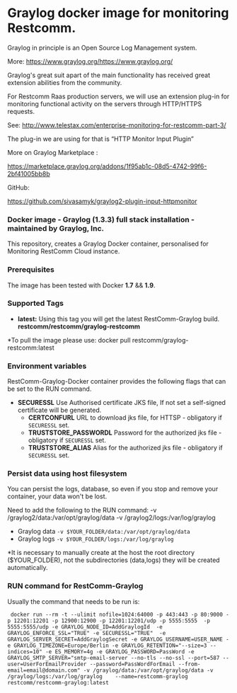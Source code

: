 ﻿# Graylog docker image for monitoring Restcomm.

Graylog in principle is an Open Source Log Management system. 

More: https://www.graylog.org/https://www.graylog.org/


Graylog's great suit apart of the main functionality has received great extension abilities from the community.

 
For Restcomm Raas production servers, we will use an extension plug-in for monitoring functional activity on the servers through HTTP/HTTPS requests.

See: http://www.telestax.com/enterprise-monitoring-for-restcomm-part-3/

The plug-in we are using for that is “HTTP Monitor Input Plugin”

More on Graylog Marketplace :

https://marketplace.graylog.org/addons/1f95ab1c-08d5-4742-99f6-2bf41005bb8b
    
GitHub:

https://github.com/sivasamyk/graylog2-plugin-input-httpmonitor


### Docker image - Graylog (1.3.3) full stack installation - maintained by Graylog, Inc.

This repository, creates a Graylog Docker container, personalised for Monitoring RestComm Cloud instance.
 
 
### Prerequisites
The image has been tested with Docker __1.7__ && __1.9__.

### Supported Tags

* __latest:__ Using this tag you will get the latest RestComm-Graylog build. __restcomm/restcomm/graylog-restcomm__


*To pull the image please use: docker pull restcomm/graylog-restcomm:latest

### Environment variables 

RestComm-Graylog-Docker container provides the following flags that can be set to the RUN command.

* __SECURESSL__ Use Authorised certificate JKS file, If not set a self-signed certificate will be generated. 
   * __CERTCONFURL__ URL to download jks file, for HTTSP - obligatory if ```SECURESSL``` set.
   * __TRUSTSTORE_PASSWORDL__ Password for the authorized jks file - obligatory if ```SECURESSL``` set.
   * __TRUSTSTORE_ALIAS__ Alias for the authorized jks file - obligatory if ```SECURESSL``` set.


### Persist data using host filesystem

You can persist the logs, database, so even if you stop and remove your container, your data won't be lost.


Need to add the following to  the RUN command:
-v /graylog2/data:/var/opt/graylog/data -v /graylog2/logs:/var/log/graylog 

* Graylog data ```-v $YOUR_FOLDER/data:/var/opt/graylog/data ```
* Graylog logs ```-v $YOUR_FOLDER/logs:/var/log/graylog```

*It is necessary to manually create at the host the root directory ($YOUR_FOLDER), not the subdirectories (data,logs) 
they will be created automatically.


### RUN command for RestComm-Graylog
 
 Usually the command that needs to be run is:
 
``` docker run --rm -t --ulimit nofile=1024:64000 -p 443:443 -p 80:9000 -p 12201:12201 -p 12900:12900 -p 12201:12201/udp -p 5555:5555  -p 5555:5555/udp -e GRAYLOG_NODE_ID=AddGraylogId  -e GRAYLOG_ENFORCE_SSL="TRUE" -e SECURESSL="TRUE"  -e GRAYLOG_SERVER_SECRET=AddGraylogSecret -e GRAYLOG_USERNAME=USER_NAME -e GRAYLOG_TIMEZONE=Europe/Berlin -e GRAYLOG_RETENTION="--size=3 --indices=10" -e ES_MEMORY=4g -e GRAYLOG_PASSWORD=PassWord -e GRAYLOG_SMTP_SERVER="smtp-email-server --no-tls --no-ssl --port=587 --user=UserForEmailProvider --password=PassWordForEmail --from-email=email@domain.com" -v /graylog/data:/var/opt/graylog/data -v /graylog/logs:/var/log/graylog    --name=restcomm-graylog restcomm/restcomm-graylog:latest```

